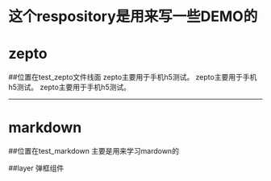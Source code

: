 这个respository是用来写一些DEMO的
=================

# zepto
##位置在test_zepto文件线面
zepto主要用于手机h5测试。
zepto主要用于手机h5测试。
zepto主要用于手机h5测试。

---------------------------------

# markdown
##位置在test_markdown
主要是用来学习mardown的

##layer
弹框组件
